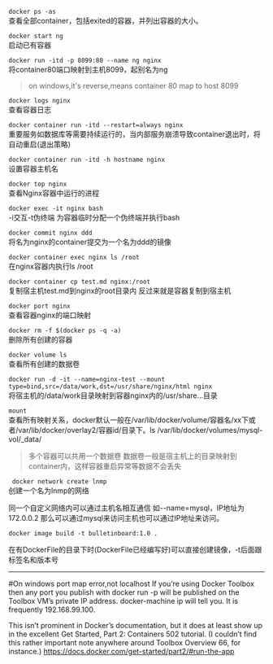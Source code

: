 ``docker ps -as``  
查看全部container，包括exited的容器，并列出容器的大小。

```docker start ng```  
启动已有容器

```docker run -itd -p 8099:80 --name ng nginx```  
将container80端口映射到主机8099，起别名为ng
>on windows,it's reverse,means container 80 map to host 8099

```docker logs nginx```   
查看容器日志


```docker container run -itd --restart=always nginx```  
重要服务如数据库等需要持续运行的，当内部服务崩溃导致container退出时，将自动重启(退出策略)

```docker container run -itd -h hostname nginx```  
设置容器主机名

```docker top nginx```  
查看Nginx容器中运行的进程

```docker exec -it nginx bash```  
-i交互-t伪终端
为容器临时分配一个伪终端并执行bash


```docker commit nginx ddd```  
将名为nginx的container提交为一个名为ddd的镜像

```docker container exec nginx ls /root```  
在nginx容器内执行ls /root

```docker container cp test.md nginx:/root```  
复制宿主机test.md到nginx的root目录内
反过来就是容器复制到宿主机


```docker port nginx```  
查看容器nginx的端口映射


```docker rm -f $(docker ps -q -a)```  
删除所有创建的容器



```docker volume ls```  
查看所有创建的数据卷


```docker run -d -it --name=nginx-test --mount type=bind,src=/data/work,dst=/usr/share/nginx/html nginx```  
将宿主机的/data/work目录映射到容器nginx内的/usr/share...目录


```mount```  
查看所有映射关系，docker默认一般在/var/lib/docker/volume/容器名/xx下或者/var/lib/docker/overlay2/容器id/目录下。ls /var/lib/docker/volumes/mysql-vol/_data/

> 多个容器可以共用一个数据卷
> 数据卷一般是宿主机上的目录映射到container内，这样容器重启异常等数据不会丢失



``` docker network create lnmp```  
创建一个名为lnmp的网络

同一个自定义网络内可以通过主机名相互通信
如--name=mysql，IP地址为172.0.0.2
那么可以通过mysql来访问主机也可以通过IP地址来访问。





```
docker image build -t bulletinboard:1.0 .
```
在有DockerFile的目录下时(DockerFile已经编写好)可以直接创建镜像，-t后面跟标签名和版本号










---

#On windows port map error,not localhost
If you’re using Docker Toolbox then any port you publish with docker run -p will be published on the Toolbox VM’s private IP address. docker-machine ip will tell you. It is frequently 192.168.99.100.

This isn’t prominent in Docker’s documentation, but it does at least show up in the excellent Get Started, Part 2: Containers 502 tutorial. (I couldn’t find this rather important note anywhere around Toolbox Overview 66, for instance.)
https://docs.docker.com/get-started/part2/#run-the-app